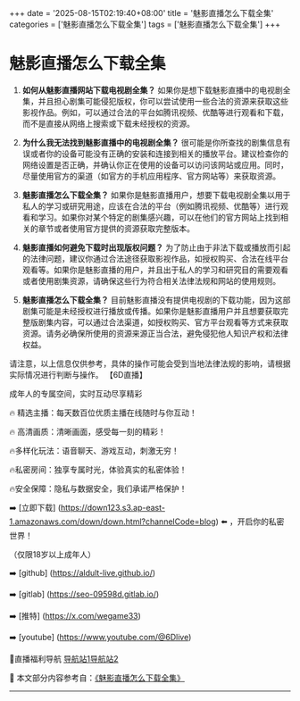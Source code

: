 +++
date = '2025-08-15T02:19:40+08:00'
title = '魅影直播怎么下载全集'
categories = ['魅影直播怎么下载全集']
tags = ['魅影直播怎么下载全集']
+++

# 魅影直播怎么下载全集

1. **如何从魅影直播网站下载电视剧全集？**
   如果你是想下载魅影直播中的电视剧全集，并且担心剧集可能侵犯版权，你可以尝试使用一些合法的资源来获取这些影视作品。例如，可以通过合法的平台如腾讯视频、优酷等进行观看和下载，而不是直接从网络上搜索或下载未经授权的资源。

2. **为什么我无法找到魅影直播中的电视剧全集？**
   很可能是你所查找的剧集信息有误或者你的设备可能没有正确的安装和连接到相关的播放平台。建议检查你的网络设置是否正确，并确认你正在使用的设备可以访问该网站或应用。同时，尽量使用官方的渠道（如官方的手机应用程序、官方网站等）来获取资源。

3. **魅影直播怎么下载全集？**
   如果你是魅影直播用户，想要下载电视剧全集以用于私人的学习或研究用途，应该在合法的平台（例如腾讯视频、优酷等）进行观看和学习。如果你对某个特定的剧集感兴趣，可以在他们的官方网站上找到相关的章节或者使用官方提供的资源获取完整版本。

4. **魅影直播如何避免下载时出现版权问题？**
   为了防止由于非法下载或播放而引起的法律问题，建议你通过合法途径获取影视作品，如授权购买、合法在线平台观看等。如果你是魅影直播的用户，并且出于私人的学习和研究目的需要观看或者使用剧集资源，请确保这些行为符合相关法律法规和网站的使用规则。

5. **魅影直播怎么下载全集？**
   目前魅影直播没有提供电视剧的下载功能，因为这部剧集可能是未经授权进行播放或传播。如果你是魅影直播用户并且想要获取完整版剧集内容，可以通过合法渠道，如授权购买、官方平台观看等方式来获取资源。请务必确保所使用的资源来源正当合法，避免侵犯他人知识产权和法律权益。

请注意，以上信息仅供参考，具体的操作可能会受到当地法律法规的影响，请根据实际情况进行判断与操作。
【6D直播】

 成年人的专属空间，实时互动尽享精彩

🔥 精选主播：每天数百位优质主播在线随时与你互动！

🔥 高清画质：清晰画面，感受每一刻的精彩！

🔥多样化玩法：语音聊天、游戏互动，刺激无穷！

🔥私密房间：独享专属时光，体验真实的私密体验！

🔥安全保障：隐私与数据安全，我们承诺严格保护！

➡️ [立即下载] (https://down123.s3.ap-east-1.amazonaws.com/down/down.html?channelCode=blog) ⬅️ ，开启你的私密世界！

 （仅限18岁以上成年人）

➡️ [github] (https://aldult-live.github.io/)

➡️ [gitlab] (https://seo-09598d.gitlab.io/)

➡️ [推特] (https://x.com/wegame33)

➡️ [youtube] (https://www.youtube.com/@6Dlive)

🔞直播福利导航   [导航站1](https://webstack-86085a.gitlab.io/)[导航站2](https://onlygit123-2.github.io/)

📘 本文部分内容参考自：[《魅影直播怎么下载全集》](https://webstack-hugo-1.pages.dev/)

---
